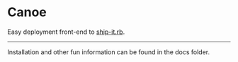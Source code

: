 Canoe
=====

Easy deployment front-end to [ship-it.rb](https://git.dev.pardot.com/pardot/sync_scripts).

------------------------------------------------------------------------------

Installation and other fun information can be found in the docs folder.